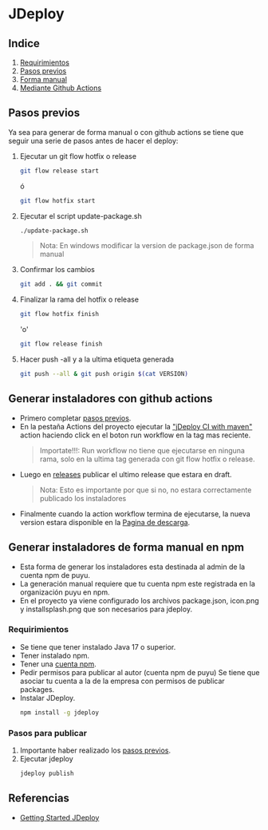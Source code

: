 # JDeploy
## Indice

1. [Requirimientos](#requirimientos)
2. [Pasos previos](#pasos-previos)
3. [Forma manual](#generar-instaladores-de-forma-manual-en-npm)
4. [Mediante Github Actions](#generar-instaladores-con-github-actions)

## Pasos previos
Ya sea para generar de forma manual o con github actions se tiene
que seguir una serie de pasos antes de hacer el deploy:
1. Ejecutar un git flow hotfix o release
   ```bash
   git flow release start
   ```
   ó
   ```bash
   git flow hotfix start
   ```
2. Ejecutar el script update-package.sh
   ```bash
   ./update-package.sh
   ```
   > Nota: En windows modificar la version de package.json de forma manual
3. Confirmar los cambios
   ```bash
   git add . && git commit
   ```
4. Finalizar la rama del hotfix o release
   ```bash
   git flow hotfix finish
   ```
   'o'
   ```bash
   git flow release finish
   ```
5. Hacer push -all y a la ultima etiqueta generada
   ```bash
   git push --all & git push origin $(cat VERSION)
   ```


## Generar instaladores con github actions
* Primero completar [pasos previos](#pasos-previos).
* En la pestaña Actions del proyecto ejecutar la ["jDeploy CI with maven"](https://github.com/puyu-pe/puka-http/actions/workflows/jdeploy-manual.yml) action
haciendo click en el boton run workflow en la tag mas reciente.
  > Importate!!!: Run workflow no tiene que ejecutarse en ninguna rama, solo en la ultima tag
  > generada con git flow hotfix o release.
* Luego en [releases](https://github.com/puyu-pe/puka-http/releases) publicar el ultimo release que estara en draft.
  > Nota: Esto es importante por que si no, no estara correctamente publicado los instaladores
* Finalmente cuando la action workflow termina de ejecutarse, la nueva version estara disponible en la [Pagina de descarga](https://www.jdeploy.com/gh/puyu-pe/puka-http).

## Generar instaladores de forma manual en npm
* Esta forma de generar los instaladores esta destinada al admin de la cuenta npm de puyu.
* La generación manual requiere que tu cuenta npm este registrada en la organización puyu en npm.
* En el proyecto ya viene configurado los archivos package.json, icon.png  y installsplash.png que son necesarios para 
jdeploy.

### Requirimientos
* Se tiene que tener instalado Java 17 o superior.
* Tener instalado npm.
* Tener una [cuenta npm](https://www.npmjs.com/signup).
* Pedir permisos para publicar al autor (cuenta npm de puyu)
  Se tiene que asociar tu cuenta a la de la empresa con permisos de publicar packages.
* Instalar JDeploy.
   ```bash
   npm install -g jdeploy
   ```

### Pasos para publicar
1. Importante haber realizado los [pasos previos](#pasos-previos).
2. Ejecutar jdeploy
   ```bash
   jdeploy publish
   ```
   
## Referencias
* [Getting Started JDeploy](https://www.jdeploy.com/docs/manual/#_getting_started)
